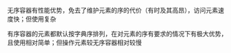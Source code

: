 无序容器有性能优势，免去了维护元素的序的代价（有时及其高昂），访问元素速度快；但使用复杂

有序容器的元素都默认按字典序排列，在对元素的序有要求的情况下有极大优势，且使用相对简单；但操作元素较无序容器相对较慢



